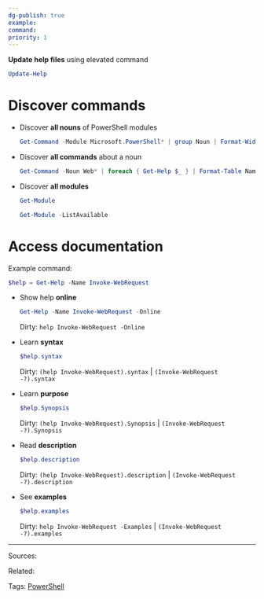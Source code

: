 ```yaml
---
dg-publish: true
example: 
command: 
priority: 1
---
```

**Update help files** using elevated command
```powershell
Update-Help
```

# Discover commands

- Discover **all nouns** of PowerShell modules    
    ```powershell
    Get-Command -Module Microsoft.PowerShell* | group Noun | Format-Wide -AutoSize
    ```

- Discover **all commands** about a noun    
    ```powershell
    Get-Command -Noun Web* | foreach { Get-Help $_ } | Format-Table Name, Synopsis
    ```

- Discover **all modules**    
    ```powershell
    Get-Module
    ```
    ```powershell
    Get-Module -ListAvailable
    ```

# Access documentation

Example command:
```powershell
$help = Get-Help -Name Invoke-WebRequest
```

- Show help **online**    
    ```powershell
    Get-Help -Name Invoke-WebRequest -Online
    ```
    Dirty: `help Invoke-WebRequest -Online`

- Learn **syntax**    
    ```powershell
    $help.syntax
    ```
    Dirty: `(help Invoke-WebRequest).syntax` | `(Invoke-WebRequest -?).syntax`

- Learn **purpose**    
    ```powershell
    $help.Synopsis
    ```
    Dirty: `(help Invoke-WebRequest).Synopsis` | `(Invoke-WebRequest -?).Synopsis`

- Read **description**    
    ```powershell
    $help.description
    ```
    Dirty: `(help Invoke-WebRequest).description` | `(Invoke-WebRequest -?).description`  

- See **examples**    
    ```powershell
    $help.examples
    ```
    Dirty: `help Invoke-WebRequest -Examples` | `(Invoke-WebRequest -?).examples`  


---


Sources:

Related:

Tags:
[PowerShell](../PowerShell.md)